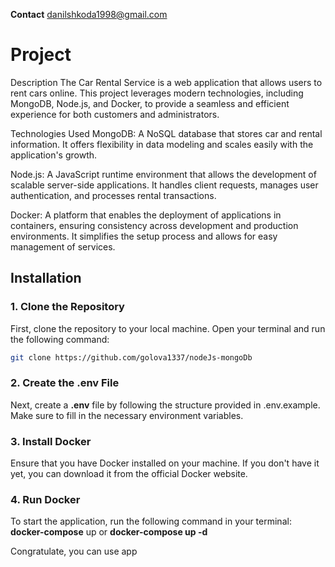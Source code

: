**Contact**
danilshkoda1998@gmail.com

# Project

Description
The Car Rental Service is a web application that allows users to rent cars online. This project leverages modern technologies, including MongoDB, Node.js, and Docker, to provide a seamless and efficient experience for both customers and administrators.

Technologies Used
MongoDB: A NoSQL database that stores car and rental information. It offers flexibility in data modeling and scales easily with the application's growth.

Node.js: A JavaScript runtime environment that allows the development of scalable server-side applications. It handles client requests, manages user authentication, and processes rental transactions.

Docker: A platform that enables the deployment of applications in containers, ensuring consistency across development and production environments. It simplifies the setup process and allows for easy management of services.

## Installation

### 1. Clone the Repository

First, clone the repository to your local machine. Open your terminal and run the following command:

```bash
git clone https://github.com/golova1337/nodeJs-mongoDb
```

### 2. Create the .env File

Next, create a **.env** file by following the structure provided in .env.example. Make sure to fill in the necessary environment variables.

### 3. Install Docker

Ensure that you have Docker installed on your machine. If you don't have it yet, you can download it from the official Docker website.

### 4. Run Docker

To start the application, run the following command in your terminal: **docker-compose** up or **docker-compose up -d**

Congratulate, you can use app


